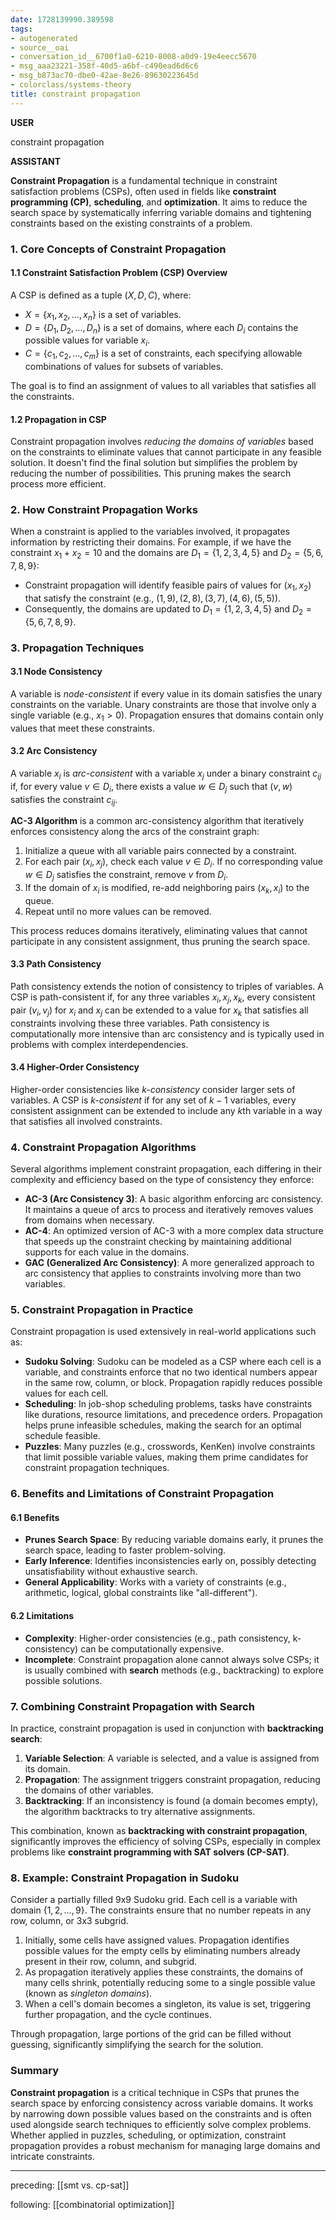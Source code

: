 ```yaml
---
date: 1728139990.389598
tags:
- autogenerated
- source__oai
- conversation_id__6700f1a0-6210-8008-a0d9-19e4eecc5670
- msg_aaa23221-358f-40d5-a6bf-c490ead6d6c6
- msg_b873ac70-dbe0-42ae-8e26-89630223645d
- colorclass/systems-theory
title: constraint propagation
---
```


**USER**

constraint propagation


**ASSISTANT**

**Constraint Propagation** is a fundamental technique in constraint satisfaction problems (CSPs), often used in fields like **constraint programming (CP)**, **scheduling**, and **optimization**. It aims to reduce the search space by systematically inferring variable domains and tightening constraints based on the existing constraints of a problem. 

### 1. **Core Concepts of Constraint Propagation**

#### 1.1 **Constraint Satisfaction Problem (CSP) Overview**
A CSP is defined as a tuple $(X, D, C)$, where:
- $X = \{x_1, x_2, \dots, x_n\}$ is a set of variables.
- $D = \{D_1, D_2, \dots, D_n\}$ is a set of domains, where each $D_i$ contains the possible values for variable $x_i$.
- $C = \{c_1, c_2, \dots, c_m\}$ is a set of constraints, each specifying allowable combinations of values for subsets of variables.

The goal is to find an assignment of values to all variables that satisfies all the constraints.

#### 1.2 **Propagation in CSP**
Constraint propagation involves *reducing the domains of variables* based on the constraints to eliminate values that cannot participate in any feasible solution. It doesn't find the final solution but simplifies the problem by reducing the number of possibilities. This pruning makes the search process more efficient.

### 2. **How Constraint Propagation Works**

When a constraint is applied to the variables involved, it propagates information by restricting their domains. For example, if we have the constraint $x_1 + x_2 = 10$ and the domains are $D_1 = \{1, 2, 3, 4, 5\}$ and $D_2 = \{5, 6, 7, 8, 9\}$:
- Constraint propagation will identify feasible pairs of values for $(x_1, x_2)$ that satisfy the constraint (e.g., $(1, 9), (2, 8), (3, 7), (4, 6), (5, 5)$).
- Consequently, the domains are updated to $D_1 = \{1, 2, 3, 4, 5\}$ and $D_2 = \{5, 6, 7, 8, 9\}$.

### 3. **Propagation Techniques**

#### 3.1 **Node Consistency**
A variable is *node-consistent* if every value in its domain satisfies the unary constraints on the variable. Unary constraints are those that involve only a single variable (e.g., $x_1 > 0$). Propagation ensures that domains contain only values that meet these constraints.

#### 3.2 **Arc Consistency**
A variable $x_i$ is *arc-consistent* with a variable $x_j$ under a binary constraint $c_{ij}$ if, for every value $v \in D_i$, there exists a value $w \in D_j$ such that $(v, w)$ satisfies the constraint $c_{ij}$. 

**AC-3 Algorithm** is a common arc-consistency algorithm that iteratively enforces consistency along the arcs of the constraint graph:
1. Initialize a queue with all variable pairs connected by a constraint.
2. For each pair $(x_i, x_j)$, check each value $v \in D_i$. If no corresponding value $w \in D_j$ satisfies the constraint, remove $v$ from $D_i$.
3. If the domain of $x_i$ is modified, re-add neighboring pairs $(x_k, x_i)$ to the queue.
4. Repeat until no more values can be removed.

This process reduces domains iteratively, eliminating values that cannot participate in any consistent assignment, thus pruning the search space.

#### 3.3 **Path Consistency**
Path consistency extends the notion of consistency to triples of variables. A CSP is path-consistent if, for any three variables $x_i, x_j, x_k$, every consistent pair $(v_i, v_j)$ for $x_i$ and $x_j$ can be extended to a value for $x_k$ that satisfies all constraints involving these three variables. Path consistency is computationally more intensive than arc consistency and is typically used in problems with complex interdependencies.

#### 3.4 **Higher-Order Consistency**
Higher-order consistencies like *k-consistency* consider larger sets of variables. A CSP is *k-consistent* if for any set of $k - 1$ variables, every consistent assignment can be extended to include any $k$th variable in a way that satisfies all involved constraints.

### 4. **Constraint Propagation Algorithms**

Several algorithms implement constraint propagation, each differing in their complexity and efficiency based on the type of consistency they enforce:

- **AC-3 (Arc Consistency 3)**: A basic algorithm enforcing arc consistency. It maintains a queue of arcs to process and iteratively removes values from domains when necessary.
- **AC-4**: An optimized version of AC-3 with a more complex data structure that speeds up the constraint checking by maintaining additional supports for each value in the domains.
- **GAC (Generalized Arc Consistency)**: A more generalized approach to arc consistency that applies to constraints involving more than two variables.

### 5. **Constraint Propagation in Practice**

Constraint propagation is used extensively in real-world applications such as:

- **Sudoku Solving**: Sudoku can be modeled as a CSP where each cell is a variable, and constraints enforce that no two identical numbers appear in the same row, column, or block. Propagation rapidly reduces possible values for each cell.
- **Scheduling**: In job-shop scheduling problems, tasks have constraints like durations, resource limitations, and precedence orders. Propagation helps prune infeasible schedules, making the search for an optimal schedule feasible.
- **Puzzles**: Many puzzles (e.g., crosswords, KenKen) involve constraints that limit possible variable values, making them prime candidates for constraint propagation techniques.

### 6. **Benefits and Limitations of Constraint Propagation**

#### 6.1 **Benefits**
- **Prunes Search Space**: By reducing variable domains early, it prunes the search space, leading to faster problem-solving.
- **Early Inference**: Identifies inconsistencies early on, possibly detecting unsatisfiability without exhaustive search.
- **General Applicability**: Works with a variety of constraints (e.g., arithmetic, logical, global constraints like "all-different").

#### 6.2 **Limitations**
- **Complexity**: Higher-order consistencies (e.g., path consistency, k-consistency) can be computationally expensive.
- **Incomplete**: Constraint propagation alone cannot always solve CSPs; it is usually combined with **search** methods (e.g., backtracking) to explore possible solutions.

### 7. **Combining Constraint Propagation with Search**

In practice, constraint propagation is used in conjunction with **backtracking search**:
1. **Variable Selection**: A variable is selected, and a value is assigned from its domain.
2. **Propagation**: The assignment triggers constraint propagation, reducing the domains of other variables.
3. **Backtracking**: If an inconsistency is found (a domain becomes empty), the algorithm backtracks to try alternative assignments.

This combination, known as **backtracking with constraint propagation**, significantly improves the efficiency of solving CSPs, especially in complex problems like **constraint programming with SAT solvers (CP-SAT)**.

### 8. **Example: Constraint Propagation in Sudoku**

Consider a partially filled 9x9 Sudoku grid. Each cell is a variable with domain $\{1, 2, \dots, 9\}$. The constraints ensure that no number repeats in any row, column, or 3x3 subgrid.

1. Initially, some cells have assigned values. Propagation identifies possible values for the empty cells by eliminating numbers already present in their row, column, and subgrid.
2. As propagation iteratively applies these constraints, the domains of many cells shrink, potentially reducing some to a single possible value (known as *singleton domains*).
3. When a cell's domain becomes a singleton, its value is set, triggering further propagation, and the cycle continues.

Through propagation, large portions of the grid can be filled without guessing, significantly simplifying the search for the solution.

### Summary

**Constraint propagation** is a critical technique in CSPs that prunes the search space by enforcing consistency across variable domains. It works by narrowing down possible values based on the constraints and is often used alongside search techniques to efficiently solve complex problems. Whether applied in puzzles, scheduling, or optimization, constraint propagation provides a robust mechanism for managing large domains and intricate constraints.


---

preceding: [[smt vs. cp-sat]]  


following: [[combinatorial optimization]]